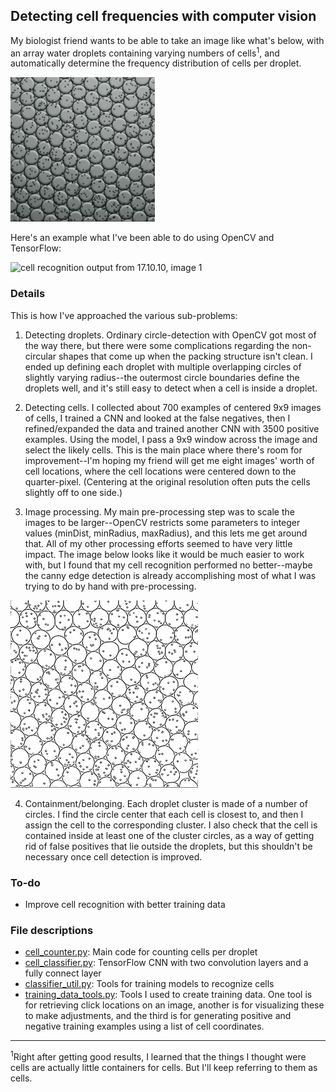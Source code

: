 ## Detecting cell frequencies with computer vision


My biologist friend wants to be able to take an image like what's below, with an array water droplets containing varying numbers of cells<sup>1</sup>, and automatically determine the frequency distribution of cells per droplet.

![array of water droplets containing cells](images/test_array_lo_res.png)

Here's an example what I've been able to do using OpenCV and TensorFlow:

![cell recognition output from 17.10.10, image 1](images/output_17.10.10.1.img1_annotated_hi_res.png)

### Details

This is how I've approached the various sub-problems:

1. Detecting droplets. Ordinary circle-detection with OpenCV got most of the way there, but there were some complications regarding the non-circular shapes that come up when the packing structure isn't clean. I ended up defining each droplet with multiple overlapping circles of slightly varying radius--the outermost circle boundaries define the droplets well, and it's still easy to detect when a cell is inside a droplet.

2. Detecting cells. I collected about 700 examples of centered 9x9 images of cells, I trained a CNN and looked at the false negatives, then I refined/expanded the data and trained another CNN with 3500 positive examples. Using the model, I pass a 9x9 window across the image and select the likely cells. This is the main place where there's room for improvement--I'm hoping my friend will get me eight images' worth of cell locations, where the cell locations were centered down to the quarter-pixel. (Centering at the original resolution often puts the cells slightly off to one side.)

3. Image processing. My main pre-processing step was to scale the images to be larger--OpenCV restricts some parameters to integer values (minDist, minRadius, maxRadius), and this lets me get around that. All of my other processing efforts seemed to have very little impact. The image below looks like it would be much easier to work with, but I found that my cell recognition performed no better--maybe the canny edge detection is already accomplishing most of what I was trying to do by hand with pre-processing. 

![thresholded droplets image](images/test_array_1_thresholded_small.png)

4. Containment/belonging. Each droplet cluster is made of a number of circles. I find the circle center that each cell is closest to, and then I assign the cell to the corresponding cluster. I also check that the cell is contained inside at least one of the cluster circles, as a way of getting rid of false positives that lie outside the droplets, but this shouldn't be necessary once cell detection is improved.


### To-do

- Improve cell recognition with better training data


### File descriptions
- [cell_counter.py](cell_counter.py): Main code for counting cells per droplet
- [cell_classifier.py](cell_classifier.py): TensorFlow CNN with two convolution layers and a fully connect layer
- [classifier_util.py](classifier_util.py): Tools for training models to recognize cells
- [training_data_tools.py](training_data_tools.py): Tools I used to create training data. One tool is for retrieving click locations on an image, another is for visualizing these to make adjustments, and the third is for generating positive and negative training examples using a list of cell coordinates.

_________________________________________

<sup>1</sup>Right after getting good results, I learned that the things I thought were cells are actually little containers for cells. But I'll keep referring to them as cells. 